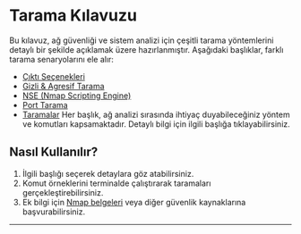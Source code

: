 # Tarama Kılavuzu

Bu kılavuz, ağ güvenliği ve sistem analizi için çeşitli tarama yöntemlerini detaylı bir şekilde açıklamak üzere hazırlanmıştır. Aşağıdaki başlıklar, farklı tarama senaryolarını ele alır:

- [Çıktı Seçenekleri](cikti-secenekleri.md)
- [Gizli & Agresif Tarama](gizli&agresif-tarama.md)
- [NSE (Nmap Scripting Engine)](nse.md)
- [Port Tarama](port-tarama.md)
- [Taramalar](taramalar.md)
Her başlık, ağ analizi sırasında ihtiyaç duyabileceğiniz yöntem ve komutları kapsamaktadır. Detaylı bilgi için ilgili başlığa tıklayabilirsiniz.

## Nasıl Kullanılır?

1. İlgili başlığı seçerek detaylara göz atabilirsiniz.
2. Komut örneklerini terminalde çalıştırarak taramaları gerçekleştirebilirsiniz.
3. Ek bilgi için [Nmap belgeleri](https://nmap.org/docs.html) veya diğer güvenlik kaynaklarına başvurabilirsiniz.

---
